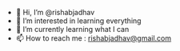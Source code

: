 - 👋 Hi, I’m @rishabjadhav
- 👀 I’m interested in learning everything
- 🌱 I’m currently learning what I can
- 📫 How to reach me : rishabjadhav@gmail.com

<!---
rishabjadhav/rishabjadhav is a ✨ special ✨ repository because its `README.md` (this file) appears on your GitHub profile.
You can click the Preview link to take a look at your changes.
--->
